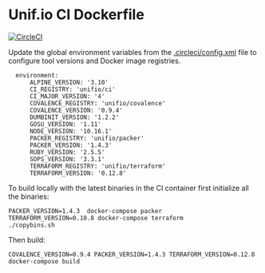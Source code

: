 # Unif.io CI Dockerfile
[![CircleCI](https://circleci.com/gh/unifio/dockerfile-ci.svg?style=svg)](https://circleci.com/gh/unifio/dockerfile-ci)

Update the global environment variables from the [.circleci/config.xml](./.circleci/config.xml) file to configure tool versions and Docker image registries.

```
  environment:
      ALPINE_VERSION: '3.10'
      CI_REGISTRY: 'unifio/ci'
      CI_MAJOR_VERSION: '4'
      COVALENCE_REGISTRY: 'unifio/covalence'
      COVALENCE_VERSION: '0.9.4'
      DUMBINIT_VERSION: '1.2.2'
      GOSU_VERSION: '1.11'
      NODE_VERSION: '10.16.1'
      PACKER_REGISTRY: 'unifio/packer'
      PACKER_VERSION: '1.4.3'
      RUBY_VERSION: '2.5.5'
      SOPS_VERSION: '3.3.1'
      TERRAFORM_REGISTRY: 'unifio/terraform'
      TERRAFORM_VERSION: '0.12.8'
```

To build locally with the latest binaries in the CI container first initialize all the binaries:

```
PACKER_VERSION=1.4.3  docker-compose packer
TERRAFORM_VERSION=0.10.8 docker-compose terraform
./copybins.sh
```
Then build:

```
COVALENCE_VERSION=0.9.4 PACKER_VERSION=1.4.3 TERRAFORM_VERSION=0.12.8 docker-compose build
```
